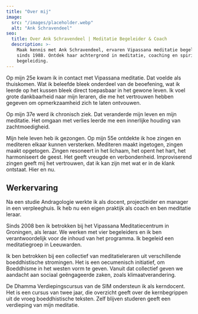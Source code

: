 ```yaml
---
title: "Over mij"
image:
  src: "/images/placeholder.webp"
  alt: "Ank Schravendeel"
seo:
  title: Over Ank Schravendeel | Meditatie Begeleider & Coach
  description: >-
    Maak kennis met Ank Schravendeel, ervaren Vipassana meditatie begeleider
    sinds 1988. Ontdek haar achtergrond in meditatie, coaching en spirituele
    begeleiding.
---
```


Op mijn 25e kwam ik in contact met Vipassana meditatie. Dat voelde als thuiskomen. Wat ik beleefde bleek onderdeel van de beoefening, wat ik leerde op het kussen bleek direct toepasbaar in het gewone leven. Ik voel grote dankbaarheid naar mijn leraren, die me het vertrouwen hebben gegeven om opmerkzaamheid zich te laten ontvouwen.

Op mijn 37e werd ik chronisch ziek. Dat veranderde mijn leven en mijn meditatie. Het omgaan met verlies leerde me een innerlijke houding van zachtmoedigheid.

Mijn hele leven heb ik gezongen. Op mijn 55e ontdekte ik hoe zingen en mediteren elkaar kunnen versterken. Mediteren maakt ingetogen, zingen maakt opgetogen. Zingen resoneert in het lichaam, het opent het hart, het harmoniseert de geest. Het geeft vreugde en verbondenheid. Improviserend zingen geeft mij het vertrouwen, dat ik kan zijn met wat er in de klank ontstaat. Hier en nu.

## Werkervaring

Na een studie Andragologie werkte ik als docent, projectleider en manager in een verpleeghuis. Ik heb nu een eigen praktijk als coach en ben meditatie leraar.

Sinds 2008 ben ik betrokken bij het Vipassana Meditatiecentrum in Groningen, als leraar. We werken met vier begeleiders en ik ben verantwoordelijk voor de inhoud van het programma. Ik begeleid een meditatiegroep in Leeuwarden.

Ik ben betrokken bij een collectief van meditatieleraren uit verschillende boeddhistische stromingen. Het is een oecumenisch initiatief, om Boeddhisme in het westen vorm te geven. Vanuit dat collectief geven we aandacht aan sociaal geëngageerde zaken, zoals klimaatverandering.

De Dhamma Verdiepingscursus van de SIM ondersteun ik als kerndocent. Het is een cursus van twee jaar, die overzicht geeft over de kernbegrippen uit de vroeg boeddhistische teksten. Zelf blijven studeren geeft een verdieping van mijn meditatie.
